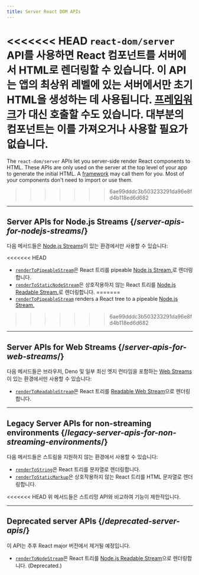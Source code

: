 ```yaml
---
title: Server React DOM APIs
---
```


<Intro>

<<<<<<< HEAD
`react-dom/server` API를 사용하면 React 컴포넌트를 서버에서 HTML로 렌더링할 수 있습니다. 이 API는 앱의 최상위 레벨에 있는 서버에서만 초기 HTML을 생성하는 데 사용됩니다. [프레임워크](/learn/start-a-new-react-project#production-grade-react-frameworks)가 대신 호출할 수도 있습니다. 대부분의 컴포넌트는 이를 가져오거나 사용할 필요가 없습니다.
=======
The `react-dom/server` APIs let you server-side render React components to HTML. These APIs are only used on the server at the top level of your app to generate the initial HTML. A [framework](/learn/start-a-new-react-project#production-grade-react-frameworks) may call them for you. Most of your components don't need to import or use them.
>>>>>>> 6ae99dddc3b503233291da96e8fd4b118ed6d682

</Intro>

---

## Server APIs for Node.js Streams {/*server-apis-for-nodejs-streams*/}

다음 메서드들은 [Node.js Streams](https://nodejs.org/api/stream.html)이 있는 환경에서만 사용할 수 있습니다:

<<<<<<< HEAD
* [`renderToPipeableStream`](/reference/react-dom/server/renderToPipeableStream)은 React 트리를 pipeable [Node.js Stream.](https://nodejs.org/api/stream.html)로 렌더링합니다.
* [`renderToStaticNodeStream`](/reference/react-dom/server/renderToStaticNodeStream)은 상호작용하지 않는 React 트리를 [Node.js Readable Stream.](https://nodejs.org/api/stream.html#readable-streams)로 렌더링합니다.
=======
* [`renderToPipeableStream`](/reference/react-dom/server/renderToPipeableStream) renders a React tree to a pipeable [Node.js Stream.](https://nodejs.org/api/stream.html)
>>>>>>> 6ae99dddc3b503233291da96e8fd4b118ed6d682

---

## Server APIs for Web Streams {/*server-apis-for-web-streams*/}

다음 메서드들은 브라우저, Deno 및 일부 최신 엣지 런타임을 포함하는 [Web Streams](https://developer.mozilla.org/en-US/docs/Web/API/Streams_API)이 있는 환경에서만 사용할 수 있습니다:

* [`renderToReadableStream`](/reference/react-dom/server/renderToReadableStream)은 React 트리를 [Readable Web Stream](https://developer.mozilla.org/en-US/docs/Web/API/ReadableStream)으로 렌더링합니다.

---

## Legacy Server APIs for non-streaming environments {/*legacy-server-apis-for-non-streaming-environments*/}

다음 메서드들은 스트림을 지원하지 않는 환경에서 사용할 수 있습니다:

* [`renderToString`](/reference/react-dom/server/renderToString)은 React 트리를 문자열로 렌더링합니다.
* [`renderToStaticMarkup`](/reference/react-dom/server/renderToStaticMarkup)은 상호작용하지 않는 React 트리를 HTML 문자열로 렌더링합니다.

<<<<<<< HEAD
위 메서드들은 스트리밍 API와 비교하여 기능이 제한적입니다.

---

## Deprecated server APIs {/*deprecated-server-apis*/}

<Deprecated>

이 API는 추후 React major 버전에서 제거될 예정입니다.

</Deprecated>

* [`renderToNodeStream`](/reference/react-dom/server/renderToNodeStream)은 React 트리를 [Node.js Readable Stream](https://nodejs.org/api/stream.html#readable-streams)으로 렌더링합니다. (Deprecated.)
